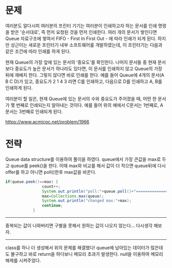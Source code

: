 # 문제

여러분도 알다시피 여러분의 프린터 기기는 여러분이 인쇄하고자 하는 문서를 인쇄 명령을 받은 ‘순서대로’, 즉 먼저 요청된 것을 먼저 인쇄한다. 여러 개의 문서가 쌓인다면 Queue 자료구조에 쌓여서 FIFO - First In First Out - 에 따라 인쇄가 되게 된다. 하지만 상근이는 새로운 프린터기 내부 소프트웨어를 개발하였는데, 이 프린터기는 다음과 같은 조건에 따라 인쇄를 하게 된다.

현재 Queue의 가장 앞에 있는 문서의 ‘중요도’를 확인한다.
나머지 문서들 중 현재 문서보다 중요도가 높은 문서가 하나라도 있다면, 이 문서를 인쇄하지 않고 Queue의 가장 뒤에 재배치 한다. 그렇지 않다면 바로 인쇄를 한다.
예를 들어 Queue에 4개의 문서(A B C D)가 있고, 중요도가 2 1 4 3 라면 C를 인쇄하고, 다음으로 D를 인쇄하고 A, B를 인쇄하게 된다.

여러분이 할 일은, 현재 Queue에 있는 문서의 수와 중요도가 주어졌을 때, 어떤 한 문서가 몇 번째로 인쇄되는지 알아내는 것이다. 예를 들어 위의 예에서 C문서는 1번째로, A문서는 3번째로 인쇄되게 된다.

https://www.acmicpc.net/problem/1966



# 전략

Queue data structure를 이용하여 풀이을 하였다.
queue에서 가장 큰값을 max로 두고 queue를 peek()을 한다.
이때 max와 비교를 해서 값이 더 작으면 queue뒤에 다시 offer를 하고 아니면 poll()한후 max값을 바꾼다.
```java
if(queue.peek()==max) {
				count++;
				System.out.println("poll:"+queue.poll()+"===================");
				max=Collections.max(queue);
				System.out.println("changed max:"+max);
				continue;
			}
```
---
중복되는 값이 나와버리면 구별을 못해서 원하는 값이 나오지 않는다...
다시생각 해보자.

---
class를 하나 더 생성해서 위의 문제를 해결했다!
queue에 남아있는 데이터가 많은데도 불구하고 바로 return을 하다보니 메모리 초과가 발생한다.
null을 이용하여 메모리 해제를 시켜주었다.

